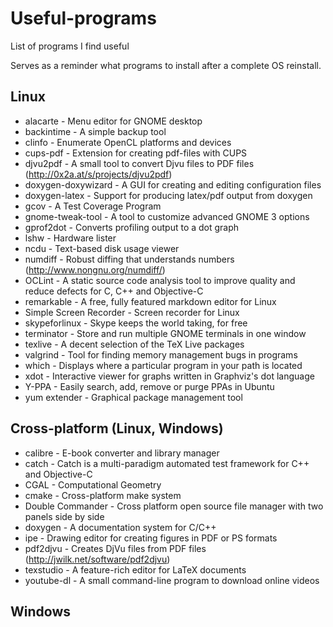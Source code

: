 # Useful-programs
List of programs I find useful

Serves as a reminder what programs to install after a complete OS reinstall.

## Linux

- alacarte - Menu editor for GNOME desktop
- backintime - A simple backup tool
- clinfo - Enumerate OpenCL platforms and devices
- cups-pdf - Extension for creating pdf-files with CUPS
- djvu2pdf - A small tool to convert Djvu files to PDF files (http://0x2a.at/s/projects/djvu2pdf)
- doxygen-doxywizard - A GUI for creating and editing configuration files
- doxygen-latex - Support for producing latex/pdf output from doxygen
- gcov - A Test Coverage Program
- gnome-tweak-tool - A tool to customize advanced GNOME 3 options
- gprof2dot - Converts profiling output to a dot graph
- lshw - Hardware lister
- ncdu - Text-based disk usage viewer
- numdiff - Robust diffing that understands numbers (http://www.nongnu.org/numdiff/)
- OCLint - A static source code analysis tool to improve quality and reduce defects for C, C++ and Objective-C
- remarkable - A free, fully featured markdown editor for Linux
- Simple Screen Recorder - Screen recorder for Linux
- skypeforlinux - Skype keeps the world taking, for free
- terminator - Store and run multiple GNOME terminals in one window
- texlive - A decent selection of the TeX Live packages
- valgrind - Tool for finding memory management bugs in programs
- which - Displays where a particular program in your path is located
- xdot - Interactive viewer for graphs written in Graphviz's dot language
- Y-PPA - Easily search, add, remove or purge PPAs in Ubuntu
- yum extender - Graphical package management tool

## Cross-platform (Linux, Windows)

- calibre - E-book converter and library manager
- catch - Catch is a multi-paradigm automated test framework for C++ and Objective-C
- CGAL - Computational Geometry
- cmake - Cross-platform make system
- Double Commander - Cross platform open source file manager with two panels side by side
- doxygen - A documentation system for C/C++
- ipe - Drawing editor for creating figures in PDF or PS formats
- pdf2djvu - Creates DjVu files from PDF files (http://jwilk.net/software/pdf2djvu)
- texstudio - A feature-rich editor for LaTeX documents
- youtube-dl - A small command-line program to download online videos



## Windows

